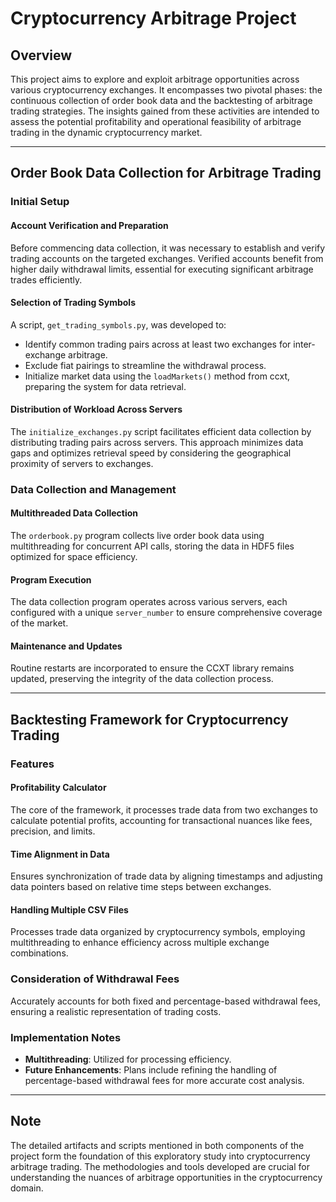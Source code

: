 # Cryptocurrency Arbitrage Project

## Overview

This project aims to explore and exploit arbitrage opportunities across various cryptocurrency exchanges. It encompasses two pivotal phases: the continuous collection of order book data and the backtesting of arbitrage trading strategies. The insights gained from these activities are intended to assess the potential profitability and operational feasibility of arbitrage trading in the dynamic cryptocurrency market.

---

## Order Book Data Collection for Arbitrage Trading

### Initial Setup

#### Account Verification and Preparation
Before commencing data collection, it was necessary to establish and verify trading accounts on the targeted exchanges. Verified accounts benefit from higher daily withdrawal limits, essential for executing significant arbitrage trades efficiently.

#### Selection of Trading Symbols
A script, `get_trading_symbols.py`, was developed to:
- Identify common trading pairs across at least two exchanges for inter-exchange arbitrage.
- Exclude fiat pairings to streamline the withdrawal process.
- Initialize market data using the `loadMarkets()` method from ccxt, preparing the system for data retrieval.

#### Distribution of Workload Across Servers
The `initialize_exchanges.py` script facilitates efficient data collection by distributing trading pairs across servers. This approach minimizes data gaps and optimizes retrieval speed by considering the geographical proximity of servers to exchanges.

### Data Collection and Management

#### Multithreaded Data Collection
The `orderbook.py` program collects live order book data using multithreading for concurrent API calls, storing the data in HDF5 files optimized for space efficiency.

#### Program Execution
The data collection program operates across various servers, each configured with a unique `server_number` to ensure comprehensive coverage of the market.

#### Maintenance and Updates
Routine restarts are incorporated to ensure the CCXT library remains updated, preserving the integrity of the data collection process.

---

## Backtesting Framework for Cryptocurrency Trading

### Features

#### Profitability Calculator
The core of the framework, it processes trade data from two exchanges to calculate potential profits, accounting for transactional nuances like fees, precision, and limits.

#### Time Alignment in Data
Ensures synchronization of trade data by aligning timestamps and adjusting data pointers based on relative time steps between exchanges.

#### Handling Multiple CSV Files
Processes trade data organized by cryptocurrency symbols, employing multithreading to enhance efficiency across multiple exchange combinations.

### Consideration of Withdrawal Fees
Accurately accounts for both fixed and percentage-based withdrawal fees, ensuring a realistic representation of trading costs.

### Implementation Notes
- **Multithreading**: Utilized for processing efficiency.
- **Future Enhancements**: Plans include refining the handling of percentage-based withdrawal fees for more accurate cost analysis.

---

## Note
The detailed artifacts and scripts mentioned in both components of the project form the foundation of this exploratory study into cryptocurrency arbitrage trading. The methodologies and tools developed are crucial for understanding the nuances of arbitrage opportunities in the cryptocurrency domain.

